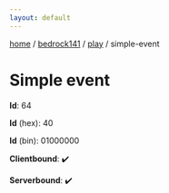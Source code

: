 ```yaml
---
layout: default
---
```


[home](/)  /  [bedrock141](/protocol/bedrock141)  /  [play](/protocol/bedrock141/play)  /  simple-event

# Simple event

**Id**: 64

**Id** (hex): 40

**Id** (bin): 01000000

**Clientbound**: ✔️

**Serverbound**: ✔️

